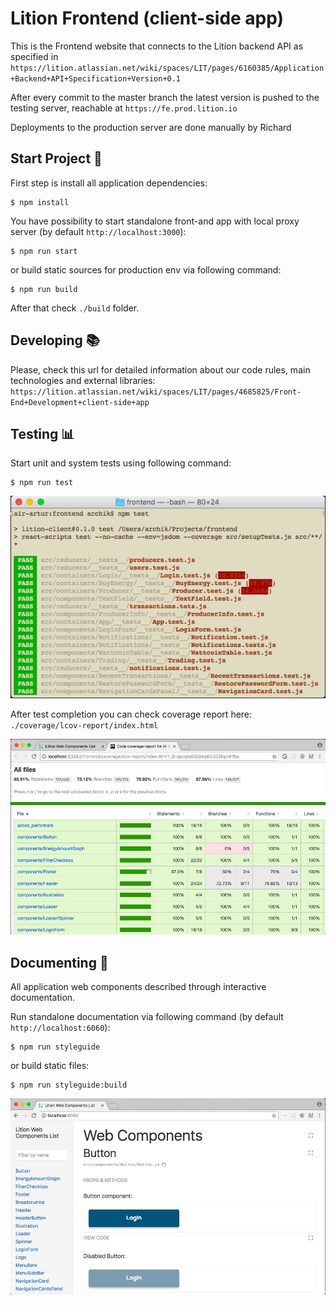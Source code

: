 # Lition Frontend (client-side app)

This is the Frontend website that connects to the Lition backend API as specified in `https://lition.atlassian.net/wiki/spaces/LIT/pages/6160385/Application+Backend+API+Specification+Version+0.1`

After every commit to the master branch the latest version is pushed to the testing server, reachable at `https://fe.prod.lition.io`

Deployments to the production server are done manually by Richard

## Start Project :rocket:

First step is install all application dependencies:
```
$ npm install
```

You have possibility to start standalone front-and app with local proxy server (by default `http://localhost:3000`):
```
$ npm run start
```
or build static sources for production env via following command:
```
$ npm run build
```

After that check `./build` folder.

## Developing :books:

Please, check this url for detailed information about our code rules, main technologies and external libraries: 
`https://lition.atlassian.net/wiki/spaces/LIT/pages/4685825/Front-End+Development+client-side+app`

## Testing :bar_chart:

Start unit and system tests using following command:
```
$ npm run test
```

![Tests Screen](./media/tests.jpg)

After test completion you can check coverage report here: `./coverage/lcov-report/index.html`

![Coverage Screen](./media/coverage.jpg)

## Documenting :art:

All application web components described through interactive documentation.

Run standalone documentation via following command (by default `http://localhost:6060`):
```
$ npm run styleguide
``` 

or build static files: 
```
$ npm run styleguide:build
``` 

![Docs Screen](./media/docs.jpg)
